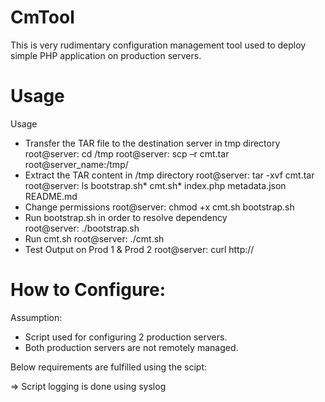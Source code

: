 # CmTool
This is very rudimentary configuration management tool used to deploy simple PHP application on production servers.

# Usage 
Usage 
* Transfer the TAR file to the destination server in tmp directory
  root@server: cd /tmp
  root@server: scp –r cmt.tar root@server_name:/tmp/
* Extract the TAR content in /tmp directory
  root@server: tar -xvf cmt.tar 
  root@server: ls 
  bootstrap.sh*  cmt.sh*  index.php  metadata.json  README.md
* Change permissions
  root@server: chmod +x cmt.sh bootstrap.sh 
* Run bootstrap.sh in order to resolve dependency  
  root@server: ./bootstrap.sh 
* Run cmt.sh
  root@server: ./cmt.sh 
* Test Output on Prod 1 & Prod 2
   root@server: curl http://<IP address> 
					

  
# How to Configure:

Assumption:
* Script used for configuring 2 production servers.
* Both production servers are not remotely managed.


Below requirements are fulfilled using the scipt:

=> Script logging is done using syslog
	<Time stamps>  <hostname>  <script>:<log tag> : [INFO/ERROR] <Message> 
	e.g:
	Feb 24 22:23:34 ip-172-31-255-167 ./cmt.sh:CM Tool: [INFO] Installing apache2..

=> bootstrap.sh is used to install the dependencies (jq). This command is used to extract values from metadata.properties files(in JSON    format)

=> Main script allows below functions
   * To Install/Uninstall a package, add the package name under install/uninstall field in metadata.json on a separate line.
   * To restart the services when metadata of the index.php changes
   * All file configuration are also mentioned in metadata.json (owner, group and mode)
   * Edit the metadata.json to add/remove packages and services.

   
